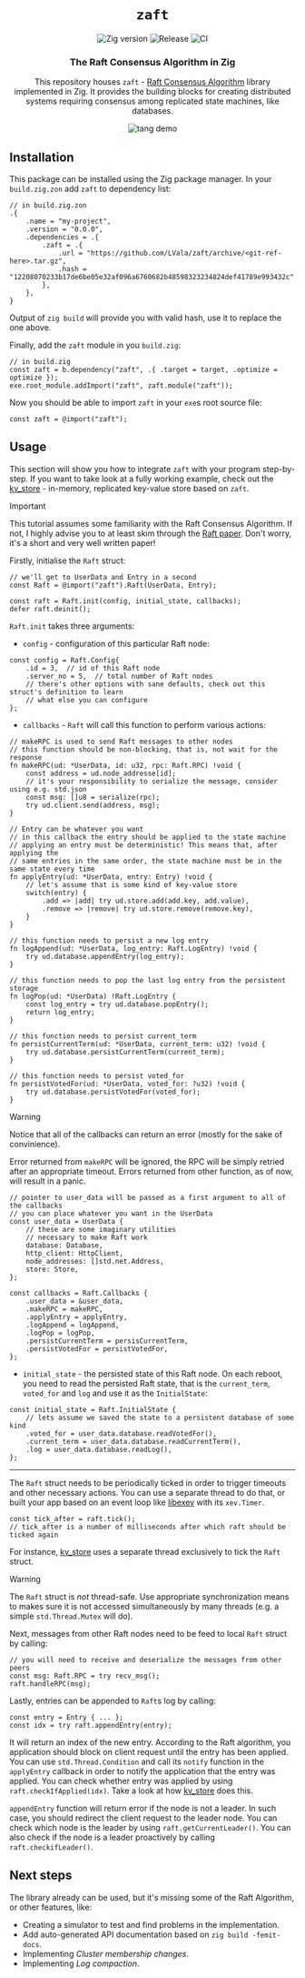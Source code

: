 <div align="center">

# `zaft`

![Zig version](https://img.shields.io/badge/zig-0.13.0-orange?style=flat&logo=zig&label=Zig&color=%23eba742)
![Release](https://img.shields.io/github/v/release/LVala/zaft)
![CI](https://img.shields.io/github/actions/workflow/status/LVala/zaft/ci.yml)

### The Raft Consensus Algorithm in Zig

This repository houses `zaft` - [Raft Consensus Algorithm](https://raft.github.io/) library implemented in Zig. It provides the building blocks
for creating distributed systems requiring consensus among replicated state machines, like databases.


![tang demo](tang.gif)
</div>

## Installation

This package can be installed using the Zig package manager. In your `build.zig.zon` add `zaft` to dependency list:

```zig
// in build.zig.zon
.{
    .name = "my-project",
    .version = "0.0.0",
    .dependencies = .{
        .zaft = .{
            .url = "https://github.com/LVala/zaft/archive/<git-ref-here>.tar.gz",
            .hash = "12208070233b17de6be05e32af096a6760682b48598323234824def41789e993432c"
        },
    },
}
```

Output of `zig build` will provide you with valid hash, use it to replace the one above.

Finally, add the `zaft` module in you `build.zig`:

```zig
// in build.zig
const zaft = b.dependency("zaft", .{ .target = target, .optimize = optimize });
exe.root_module.addImport("zaft", zaft.module("zaft"));
```

Now you should be able to import `zaft` in your `exe`s root source file:

```zig
const zaft = @import("zaft");
```

## Usage

This section will show you how to integrate `zaft` with your program step-by-step. If you want to take look at a fully working example,
check out the [kv_store](./examples/kv_store) - in-memory, replicated key-value store based on `zaft`.

> [!IMPORTANT]
> This tutorial assumes some familiarity with the Raft Consensus Algorithm. If not, I highly advise you to at least skim through
> the [Raft paper](https://raft.github.io/raft.pdf). Don't worry, it's a short and very well written paper!

Firstly, initialise the `Raft` struct:

```zig
// we'll get to UserData and Entry in a second
const Raft = @import("zaft").Raft(UserData, Entry);

const raft = Raft.init(config, initial_state, callbacks);
defer raft.deinit();
```

`Raft.init` takes three arguments:

* `config` - configuration of this particular Raft node:

```zig
const config = Raft.Config{
    .id = 3,  // id of this Raft node
    .server_no = 5,  // total number of Raft nodes
    // there's other options with sane defaults, check out this struct's definition to learn
    // what else you can configure
};
```

* `callbacks` - `Raft` will call this function to perform various actions:

```zig
// makeRPC is used to send Raft messages to other nodes
// this function should be non-blocking, that is, not wait for the response
fn makeRPC(ud: *UserData, id: u32, rpc: Raft.RPC) !void {
    const address = ud.node_addresse[id];
    // it's your responsibility to serialize the message, consider using e.g. std.json
    const msg: []u8 = serialize(rpc);
    try ud.client.send(address, msg);
}

// Entry can be whatever you want
// in this callback the entry should be applied to the state machine
// applying an entry must be deterministic! This means that, after applying the
// same entries in the same order, the state machine must be in the same state every time
fn applyEntry(ud: *UserData, entry: Entry) !void {
    // let's assume that is some kind of key-value store
    switch(entry) {
        .add => |add| try ud.store.add(add.key, add.value),
        .remove => |remove| try ud.store.remove(remove.key),
    }
}

// this function needs to persist a new log entry
fn logAppend(ud: *UserData, log_entry: Raft.LogEntry) !void {
    try ud.database.appendEntry(log_entry);
}

// this function needs to pop the last log entry from the persistent storage
fn logPop(ud: *UserData) !Raft.LogEntry {
    const log_entry = try ud.database.popEntry();
    return log_entry;
}

// this function needs to persist current_term
fn persistCurrentTerm(ud: *UserData, current_term: u32) !void {
    try ud.database.persistCurrentTerm(current_term);
}

// this function needs to persist voted_for
fn persistVotedFor(ud: *UserData, voted_for: ?u32) !void {
    try ud.database.persistVotedFor(voted_for);
}
```

> [!WARNING]
> Notice that all of the callbacks can return an error (mostly for the sake of convinience).
>
> Error returned from `makeRPC` will be ignored, the RPC will be simply retried after
> an appropriate timeout. Errors returned from other function, as of now, will result in a panic.

```zig
// pointer to user_data will be passed as a first argument to all of the callbacks
// you can place whatever you want in the UserData
const user_data = UserData {
    // these are some imaginary utilities
    // necessary to make Raft work
    database: Database,
    http_client: HttpClient,
    node_addresses: []std.net.Address,
    store: Store,
};

const callbacks = Raft.Callbacks {
    .user_data = &user_data,
    .makeRPC = makeRPC,
    .applyEntry = applyEntry,
    .logAppend = logAppend,
    .logPop = logPop,
    .persistCurrentTerm = persisCurrentTerm,
    .persistVotedFor = persistVotedFor,
};
```

* `initial_state` - the persisted state of this Raft node. On each reboot, you need to read the persisted Raft state, that
is the `current_term`, `voted_for` and `log` and use it as the `InitialState`:

```zig
const initial_state = Raft.InitialState {
    // lets assume we saved the state to a persistent database of some kind
    .voted_for = user_data.database.readVotedFor(),
    .current_term = user_data.database.readCurrentTerm(),
    .log = user_data.database.readLog(),
};
```

---

The `Raft` struct needs to be periodically ticked in order to trigger timeouts and other necessary actions. You can use a separate thread to do that, or
built your app based on an event loop like [libexev](https://github.com/mitchellh/libxev) with its `xev.Timer`.

```zig
const tick_after = raft.tick();
// tick_after is a number of milliseconds after which raft should be ticked again
```

For instance, [kv_store](./examples/kv_store/src/ticker.zig) uses a separate thread exclusively to tick the `Raft` struct.

> [!WARNING]
> The `Raft` struct is *not* thread-safe. Use appropriate synchronization means to makes sure it is not accessed simultaneously by many threads
> (e.g. a simple `std.Thread.Mutex` will do).

Next, messages from other Raft nodes need to be feed to local `Raft` struct by calling:

```zig
// you will need to receive and deserialize the messages from other peers
const msg: Raft.RPC = try recv_msg();
raft.handleRPC(msg);
```

Lastly, entries can be appended to `Raft`s log by calling:

```zig
const entry = Entry { ... };
const idx = try raft.appendEntry(entry);
```

It will return an index of the new entry. According to the Raft algorithm, you application should block on client request
until the entry has been applied. You can use `std.Thread.Condition` and call its `notify` function in the `applyEntry` callback in order to notify
the application that the entry was applied. You can check whether entry was applied by using `raft.checkIfApplied(idx)`.
Take a look at how [kv_store](./examples/kv_store/src/main.zig) does this.

`appendEntry` function will return error if the node is not a leader. In such case, you should redirect the client request to the leader node.
You can check which node is the leader by using `raft.getCurrentLeader()`. You can also check if the node is a leader proactively by calling
`raft.checkifLeader()`.

## Next steps

The library already can be used, but it's missing some of the Raft Algorithm, or other features, like:

* Creating a simulator to test and find problems in the implementation.
* Add auto-generated API documentation based on `zig build -femit-docs`.
* Implementing _Cluster membership changes_.
* Implementing _Log compaction_.
